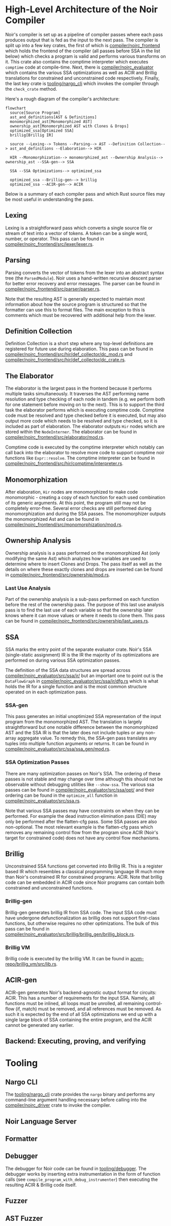 # High-Level Architecture of the Noir Compiler

Noir's compiler is set up as a pipeline of compiler passes where each pass produces output
that is fed as the input to the next pass. The compiler is split up into a few key crates, the
first of which is [compiler/noirc_frontend](/compiler/noirc_frontend) which holds the frontend of the compiler (all passes before
SSA in the list below) which checks a program is valid and performs various transforms on it.
This crate also contains the comptime interpreter which executes `comptime` code at compile-time.
Next, there is [compiler/noirc_evaluator](/compiler/noirc_evaluator) which contains the various SSA optimizations as well
as ACIR and Brillig translations for constrained and unconstrained code respectively. Finally,
the last key crate is [tooling/nargo_cli](/tooling/nargo_cli) which invokes the compiler through the `check_crate` method.

Here's a rough diagram of the compiler's architecture:

```mermaid
flowchart
  source[Source Program]
  ast_and_definitions[AST & Definitions]
  monomorphized_ast[Monomorphized AST]
  ownership_ast[Monomorphized AST with Clones & Drops]
  optimized_ssa[Optimized SSA]
  brillig[Brillig IR]

  source --Lexing--> Tokens --Parsing--> AST --Definition Collection--> ast_and_definitions --Elaboration--> HIR

  HIR --Monomorphization--> monomorphized_ast --Ownership Analysis--> ownership_ast --SSA-gen--> SSA

  SSA --SSA Optimizations--> optimized_ssa

  optimized_ssa --Brillig-gen--> brillig
  optimized_ssa --ACIR-gen--> ACIR
```

Below is a summary of each compiler pass and which Rust source files may be most useful in
understanding the pass.

## Lexing

Lexing is a straightforward pass which converts a single source file or stream of text into a vector
of tokens. A token can be a single word, number, or operator. This pass can be found in
[compiler/noirc_frontend/src/lexer/lexer.rs](/compiler/noirc_frontend/src/lexer/lexer.rs).

## Parsing

Parsing converts the vector of tokens from the lexer into an abstract syntax tree (the
`ParsedModule`). Noir uses a hand-written recursive descent parser for better error recovery and
error messages. The parser can be found in [compiler/noirc_frontend/src/parser/parser.rs](/compiler/noirc_frontend/src/parser/parser.rs).

Note that the resulting AST is generally expected to maintain most information about how the source
program is structured so that the formatter can use this to format files. The main exception to this
is comments which must be recovered with additional help from the lexer.

## Definition Collection

Definition Collection is a short step where any top-level definitions are registered for future use
during elaboration. This pass can be found in [compiler/noirc_frontend/src/hir/def_collector/dc_mod.rs](/compiler/noirc_frontend/src/hir/def_collector/dc_mod.rs)
and [compiler/noirc_frontend/src/hir/def_collector/dc_crate.rs](/compiler/noirc_frontend/src/hir/def_collector/dc_crate.rs).

## The Elaborator

The elaborator is the largest pass in the frontend because it performs multiple tasks simultaneously.
It traverses the AST performing name resolution and type checking of each node in tandem (e.g. we
perform both for one statement before moving on to the next). This is to support the third task the
elaborator performs which is executing comptime code. Comptime code must be resolved and type
checked before it is executed, but may also output more code which needs to be resolved and type
checked, so it is included as part of elaboration. The elaborator outputs `Hir` nodes which are
stored within the `NodeInterner`. The elaborator can be found in [compiler/noirc_frontend/src/elaborator/mod.rs](/compiler/noirc_frontend/src/elaborator/mod.rs).

Comptime code is executed by the comptime interpreter which notably can call back into the
elaborator to resolve more code to support comptime noir functions like `Expr::resolve`.
The comptime interpreter can be found in [compiler/noirc_frontend/src/hir/comptime/interpreter.rs](/compiler/noirc_frontend/src/hir/comptime/interpreter.rs).

## Monomorphization

After elaboration, `Hir` nodes are monomorphized to make code monomorphic - creating a copy of each
function for each used combination of its generic arguments. At this point, the program still may not
be completely error-free. Several error checks are still performed during monomorphization and during the SSA passes.
The monomorphizer outputs the monomorphized Ast and can be found in [compiler/noirc_frontend/src/monomorphization/mod.rs](/compiler/noirc_frontend/src/monomorphization/mod.rs).

## Ownership Analysis

Ownership analysis is a pass performed on the monomorphized Ast (only modifying the same Ast) which
analyzes how variables are used to determine where to insert Clones and Drops. The pass itself as well
as the details on where these exactly clones and drops are inserted can be found in [compiler/noirc_frontend/src/ownership/mod.rs](/compiler/noirc_frontend/src/ownership/mod.rs).

### Last Use Analysis

Part of the ownership analysis is a sub-pass performed on each function before the rest of the ownership pass.
The purpose of this last use analysis pass is to find the last use of each variable so that the ownership
later knows where it can move values or where it needs to clone them. This pass can be found in
[compiler/noirc_frontend/src/ownership/last_uses.rs](/compiler/noirc_frontend/src/ownership/last_uses.rs).

## SSA

SSA marks the entry point of the separate evaluator crate. Noir's SSA (single-static assignment) IR
is the IR the majority of its optimizations are performed on during various SSA optimization passes.

The definition of the SSA data structures are spread across [compiler/noirc_evaluator/src/ssa/ir/](/compiler/noirc_evaluator/src/ssa/ir/)
but an important one to point out is the `DataFlowGraph` in [compiler/noirc_evaluator/src/ssa/ir/dfg.rs](/compiler/noirc_evaluator/src/ssa/ir/dfg.rs)
which is what holds the IR for a single function and is the most common structure operated on in each
optimization pass.

### SSA-gen

This pass generates an initial unoptimized SSA representation of the input program from the
monomorphized AST. The translation is largely straightforward but one notable difference between the
monomorphized AST and the SSA IR is that the later does not include tuples or any non-array aggregate
value. To remedy this, the SSA-gen pass translates any tuples into multiple function arguments or returns.
It can be found in [compiler/noirc_evaluator/src/ssa/ssa_gen/mod.rs](/compiler/noirc_evaluator/src/ssa/ssa_gen/mod.rs).

### SSA Optimization Passes

There are many optimization passes on Noir's SSA. The ordering of these passes is not stable and may
change over time although this should not be observable without debugging utilities like `--show-ssa`.
The various ssa passes can be found in [compiler/noirc_evaluator/src/ssa/opt/](/compiler/noirc_evaluator/src/ssa/opt/) and their ordering
can be found in the `optimize_all` function in [compiler/noirc_evaluator/src/ssa.rs](/compiler/noirc_evaluator/src/ssa.rs).

Note that various SSA passes may have constraints on when they can be performed. For example the
dead instruction elimination pass (DIE) may only be performed after the flatten-cfg pass. Some
SSA passes are also non-optional. The most relevant example is the flatten-cfg pass which removes
any remaining control flow from the program since ACIR (Noir's target for constrained code) does
not have any control flow mechanisms.

## Brillig

Unconstrained SSA functions get converted into Brillig IR. This is a register based IR which
resembles a classical programming language IR much more than Noir's constrained IR for constrained
programs: ACIR. Note that brillig code can be embedded in ACIR code since Noir programs can contain
both constrained and unconstrained functions.

### Brillig-gen

Brillig-gen generates brillig IR from SSA code. The input SSA code must have undergone defunctionalization
as brillig does not support first-class functions, but otherwise requires no other optimizations.
The bulk of this pass can be found in [compiler/noirc_evaluator/src/brillig/brillig_gen/brillig_block.rs](/compiler/noirc_evaluator/src/brillig/brillig_gen/brillig_block.rs).

### Brillig VM

Brillig code is executed by the brillig VM. It can be found in [acvm-repo/brillig_vm/src/lib.rs](/acvm-repo/brillig_vm/src/lib.rs).

## ACIR-gen

ACIR-gen generates Noir's backend-agnostic output format for circuits: ACIR. This has a number of requirements
for the input SSA. Namely, all functions must be inlined, all loops must be unrolled, all remaining control-flow
(if, match) must be removed, and all references must be removed. As such it is expected by the end of all
SSA optimizations we end up with a single large block of SSA containing the entire program, and the ACIR cannot
be generated any earlier.

## Backend: Executing, proving, and verifying

# Tooling

## Nargo CLI

The [tooling/nargo_cli](/tooling/nargo_cli) crate provides the `nargo` binary and performs any command-line argument handling
necessary before calling into the [compiler/noirc_driver](/compiler/noirc_driver) crate to invoke the compiler.

## Noir Language Server

## Formatter

## Debugger

The debugger for Noir code can be found in [tooling/debugger](/tooling/debugger). The debugger works by inserting extra
instrumentation in the form of function calls (see `compile_program_with_debug_instrumenter`) then
executing the resulting ACIR & Brillig code itself.

## Fuzzer

## AST Fuzzer
